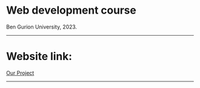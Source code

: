 # Web development course
Ben Gurion University,
2023.

---
# Website link:
[Our Project](https://web-development-environments-2023.github.io/assignment2-208055616_316099159/)

---

